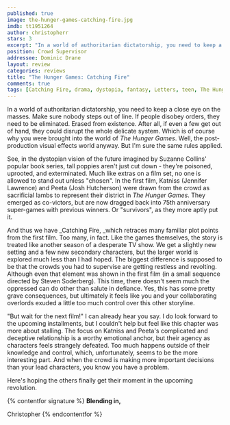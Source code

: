 ```yaml
---
published: true
image: the-hunger-games-catching-fire.jpg
imdb: tt1951264
author: christopherr 
stars: 3
excerpt: "In a world of authoritarian dictatorship, you need to keep a close eye on the masses. Make sure nobody steps out of line. If people disobey orders, they need to be eliminated."
position: Crowd Supervisor
addressee: Dominic Drane
layout: review
categories: reviews
title: "The Hunger Games: Catching Fire"
comments: true
tags: [Catching Fire, drama, dystopia, fantasy, Letters, teen, The Hunger Games]
---
```

In a world of authoritarian dictatorship, you need to keep a close eye on the masses. Make sure nobody steps out of line. If people disobey orders, they need to be eliminated. Erased from existence. After all, if even a few get out of hand, they could disrupt the whole delicate system. Which is of course why you were brought into the world of _The Hunger Games_. Well, the post-production visual effects world anyway. But I'm sure the same rules applied.

See, in the dystopian vision of the future imagined by Suzanne Collins' popular book series, tall poppies aren't just cut down - they're poisoned, uprooted, and exterminated. Much like extras on a film set, no one is allowed to stand out unless "chosen". In the first film, Katniss (Jennifer Lawrence) and Peeta (Josh Hutcherson) were drawn from the crowd as sacrificial lambs to represent their district in _The Hunger Games_. They emerged as co-victors, but are now dragged back into 75th anniversary super-games with previous winners. Or "survivors", as they more aptly put it.

And thus we have _Catching Fire, _which retraces many familiar plot points from the first film. Too many, in fact. Like the games themselves, the story is treated like another season of a desperate TV show. We get a slightly new setting and a few new secondary characters, but the larger world is explored much less than I had hoped.  The biggest difference is supposed to be that the crowds you had to supervise are getting restless and revolting. Although even that element was shown in the first film (in a small sequence directed by Steven Soderberg). This time, there doesn't seem much the oppressed can do other than salute in defiance. Yes, this has some pretty grave consequences, but ultimately it feels like you and your collaborating overlords exuded a little too much control over this other storyline.

"But wait for the next film!" I can already hear you say. I do look forward to the upcoming installments, but I couldn't help but feel like this chapter was more about stalling. The focus on Katniss and Peeta's complicated and deceptive relationship is a worthy emotional anchor, but their agency as characters feels strangely defeated. Too much happens outside of their knowledge and control, which, unfortunately, seems to be the more interesting part. And when the crowd is making more important decisions than your lead characters, you know you have a problem.

Here's hoping the others finally get their moment in the upcoming revolution.

{% contentfor signature %}
**Blending in,**

Christopher
{% endcontentfor %}